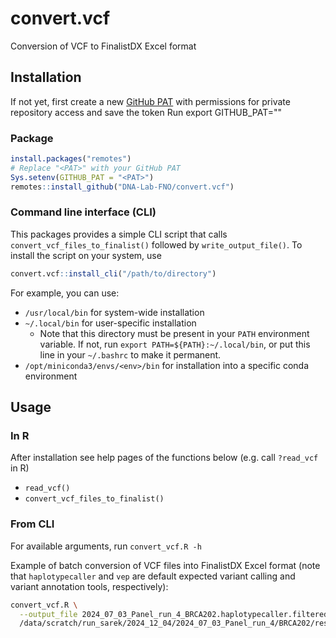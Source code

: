 # convert.vcf

Conversion of VCF to FinalistDX Excel format

## Installation

If not yet, first create a new [GitHub PAT](https://docs.github.com/en/authentication/keeping-your-account-and-data-secure/managing-your-personal-access-tokens#creating-a-personal-access-token-classic)
with permissions for private repository access and save the token
Run export GITHUB_PAT="<token>"

### Package

```r
install.packages("remotes")
# Replace "<PAT>" with your GitHub PAT
Sys.setenv(GITHUB_PAT = "<PAT>")
remotes::install_github("DNA-Lab-FNO/convert.vcf")
```

### Command line interface (CLI)

This packages provides a simple CLI script that calls `convert_vcf_files_to_finalist()` followed by `write_output_file()`.
To install the script on your system, use

```r
convert.vcf::install_cli("/path/to/directory")
```

For example, you can use:

- `/usr/local/bin` for system-wide installation
- `~/.local/bin` for user-specific installation
  - Note that this directory must be present in your `PATH` environment variable.
    If not, run `export PATH=${PATH}:~/.local/bin`, or put this line in your `~/.bashrc` to make it permanent.
- `/opt/miniconda3/envs/<env>/bin` for installation into a specific conda environment

## Usage

### In R

After installation see help pages of the functions below (e.g. call `?read_vcf` in R)

- `read_vcf()`
- `convert_vcf_files_to_finalist()`

### From CLI

For available arguments, run `convert_vcf.R -h`

Example of batch conversion of VCF files into FinalistDX Excel format
(note that `haplotypecaller` and `vep` are default expected variant calling and variant annotation tools, respectively):

```bash
convert_vcf.R \
  --output_file 2024_07_03_Panel_run_4_BRCA202.haplotypecaller.filtered_VEP.xlsx \
  /data/scratch/run_sarek/2024_12_04/2024_07_03_Panel_run_4/BRCA202/results/variant_calling/results/annotation/haplotypecaller/*/*.haplotypecaller.filtered_VEP.ann.vcf.gz
```
